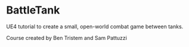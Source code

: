# BattleTank
UE4 tutorial to create a small, open-world combat game between tanks.

Course created by Ben Tristem and Sam Pattuzzi
